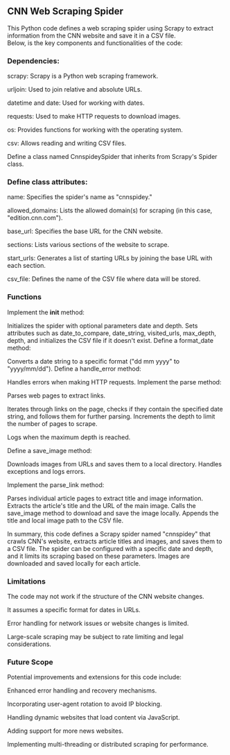 ## CNN Web Scraping Spider
This Python code defines a web scraping spider using Scrapy to extract information from the CNN website and save it in a CSV file.  
Below, is the key components and functionalities of the code:

### Dependencies:

scrapy: Scrapy is a Python web scraping framework.

urljoin: Used to join relative and absolute URLs.

datetime and date: Used for working with dates.

requests: Used to make HTTP requests to download images.

os: Provides functions for working with the operating system.

csv: Allows reading and writing CSV files.

Define a class named CnnspideySpider that inherits from Scrapy's Spider class.

### Define class attributes:

name: Specifies the spider's name as "cnnspidey."

allowed_domains: Lists the allowed domain(s) for scraping (in this case, "edition.cnn.com").

base_url: Specifies the base URL for the CNN website.

sections: Lists various sections of the website to scrape.

start_urls: Generates a list of starting URLs by joining the base URL with each section.

csv_file: Defines the name of the CSV file where data will be stored.

### Functions

Implement the __init__ method:

Initializes the spider with optional parameters date and depth.
Sets attributes such as date_to_compare, date_string, visited_urls, max_depth, depth, and initializes the CSV file if it doesn't exist.
Define a format_date method:

Converts a date string to a specific format ("dd mm yyyy" to "yyyy/mm/dd").
Define a handle_error method:

Handles errors when making HTTP requests.
Implement the parse method:

Parses web pages to extract links.

Iterates through links on the page, checks if they contain the specified date string, and follows them for further parsing.
Increments the depth to limit the number of pages to scrape.

Logs when the maximum depth is reached.

Define a save_image method:

Downloads images from URLs and saves them to a local directory.
Handles exceptions and logs errors.

Implement the parse_link method:

Parses individual article pages to extract title and image information.
Extracts the article's title and the URL of the main image.
Calls the save_image method to download and save the image locally.
Appends the title and local image path to the CSV file.

In summary, this code defines a Scrapy spider named "cnnspidey" that crawls CNN's website, extracts article titles and images, and saves them to a CSV file. The spider can be configured with a specific date and depth, and it limits its scraping based on these parameters. Images are downloaded and saved locally for each article.

### Limitations

The code may not work if the structure of the CNN website changes.

It assumes a specific format for dates in URLs.

Error handling for network issues or website changes is limited.

Large-scale scraping may be subject to rate limiting and legal considerations.

### Future Scope
Potential improvements and extensions for this code include:

Enhanced error handling and recovery mechanisms.

Incorporating user-agent rotation to avoid IP blocking.

Handling dynamic websites that load content via JavaScript.

Adding support for more news websites.

Implementing multi-threading or distributed scraping for performance.
